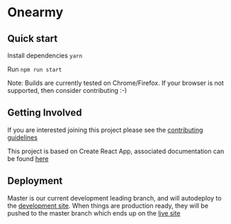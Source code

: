 # Onearmy

## Quick start

Install dependencies
`yarn`

Run
`npm run start`

Note: Builds are currently tested on Chrome/Firefox. If your browser is not
supported, then consider contributing :-)

## Getting Involved

If you are interested joining this project please see the [contributing guidelines](https://github.com/OneArmyWorld/onearmy/blob/master/CONTRIBUTING.md)

This project is based on Create React App, associated documentation can be found [here](https://github.com/facebook/create-react-app)

## Deployment

Master is our current development leading branch, and will autodeploy to the
[development site](https://dev.onearmy.world/). When things are production
ready, they will be pushed to the master branch which ends up on the [live
site](https://onearmy.world/)
